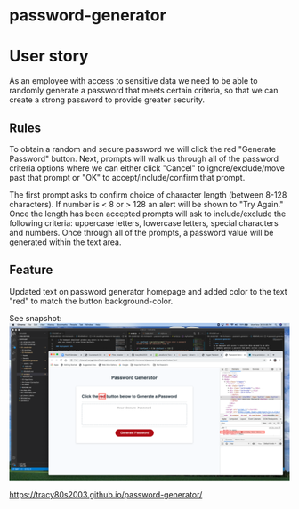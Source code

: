 # password-generator

# User story
As an employee with access to sensitive data we need to be able to randomly generate a password that meets certain criteria, so that we can create a strong password to provide greater security.

## Rules
To obtain a random and secure password we will click the red "Generate Password" button. Next, prompts will walk us through all of the password criteria options where we can either click "Cancel" to ignore/exclude/move past that prompt or "OK" to accept/include/confirm that prompt. 

The first prompt asks to confirm choice of character length (between 8-128 characters). If number is < 8 or > 128 an alert will be shown to "Try Again." Once the length has been accepted prompts will ask to include/exclude the following criteria: uppercase letters, lowercase letters, special characters and numbers. Once through all of the prompts, a password value will be generated within the text area.

## Feature
Updated text on password generator homepage and added color to the text "red" to match the button background-color.

See snapshot:
<img src="./assets/images/passwordGen_red_screenshot.png" />


https://tracy80s2003.github.io/password-generator/